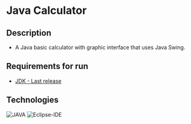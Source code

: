 # Java Calculator

## Description
 - A Java basic calculator with graphic interface that uses Java Swing.

## Requirements for run
- [JDK - Last release](https://www.oracle.com/java/technologies/downloads/)

## Technologies
![JAVA](https://cdn.icon-icons.com/icons2/1381/PNG/64/java_93883.png)   ![Eclipse-IDE](https://cdn.icon-icons.com/icons2/1381/PNG/64/eclipse_94656.png)
